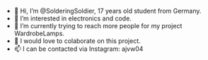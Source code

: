- 👋 Hi, I’m @SolderingSoldier, 17 years old student from Germany.
- 👀 I’m interested in electronics and code.
- 🌱 I’m currently trying to reach more people for my project WardrobeLamps.
- 💞️ I would love to colaborate on this project.
- 📫 I can be contacted via Instagram: ajvw04

<!---
SolderingSoldier/SolderingSoldier is a ✨ special ✨ repository because its `README.md` (this file) appears on your GitHub profile.
You can click the Preview link to take a look at your changes.
--->
